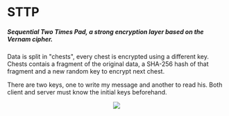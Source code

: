 # STTP
<h5>Sequential Two Times Pad, a strong encryption layer based on the Vernam cipher.</h5>
<p>Data is split in "chests", every chest is encrypted using a different key. Chests contais a fragment of the original data, a SHA-256 hash of that fragment and a new random key to encrypt next chest.</p>
<p>There are two keys, one to write my message and another to read his. Both client and server must know the initial keys beforehand.</p>
<p align="center">
  <img src="https://yudakan.com/imgs/github/sttpChest.png" />
</p>
